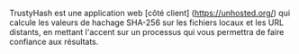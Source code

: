 TrustyHash est une application web [côté client] (https://unhosted.org/) qui calcule les valeurs de hachage SHA-256 sur les fichiers locaux et les URL distants, en mettant l'accent sur un processus qui vous permettra de faire confiance aux résultats.